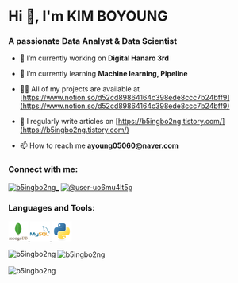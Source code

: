 <h1 align="left">Hi 👋, I'm KIM BOYOUNG</h1>
<h3 align="left">A passionate Data Analyst & Data Scientist</h3>


- 🔭 I’m currently working on **Digital Hanaro 3rd**

- 🌱 I’m currently learning **Machine learning, Pipeline**

- 👨‍💻 All of my projects are available at [https://www.notion.so/d52cd89864164c398ede8ccc7b24bff9](https://www.notion.so/d52cd89864164c398ede8ccc7b24bff9)

- 📝 I regularly write articles on [https://b5ingbo2ng.tistory.com/](https://b5ingbo2ng.tistory.com/)

- 📫 How to reach me **ayoung05060@naver.com**

<h3 align="left">Connect with me:</h3>
<p align="left">
<a href="https://instagram.com/b5ingbo2ng_" target="blank"><img align="center" src="https://raw.githubusercontent.com/rahuldkjain/github-profile-readme-generator/master/src/images/icons/Social/instagram.svg" alt="b5ingbo2ng_" height="30" width="40" /></a>
<a href="https://www.youtube.com/c/@user-uo6mu4lt5p" target="blank"><img align="center" src="https://raw.githubusercontent.com/rahuldkjain/github-profile-readme-generator/master/src/images/icons/Social/youtube.svg" alt="@user-uo6mu4lt5p" height="30" width="40" /></a>
</p>

<h3 align="left">Languages and Tools:</h3>
<p align="left"> <a href="https://www.mongodb.com/" target="_blank" rel="noreferrer"> <img src="https://raw.githubusercontent.com/devicons/devicon/master/icons/mongodb/mongodb-original-wordmark.svg" alt="mongodb" width="40" height="40"/> </a> <a href="https://www.mysql.com/" target="_blank" rel="noreferrer"> <img src="https://raw.githubusercontent.com/devicons/devicon/master/icons/mysql/mysql-original-wordmark.svg" alt="mysql" width="40" height="40"/> </a> <a href="https://www.python.org" target="_blank" rel="noreferrer"> <img src="https://raw.githubusercontent.com/devicons/devicon/master/icons/python/python-original.svg" alt="python" width="40" height="40"/> </a> </p>

<p><img align="left" src="https://github-readme-stats.vercel.app/api/top-langs?username=b5ingbo2ng&show_icons=true&locale=en&layout=compact" alt="b5ingbo2ng" /></p>

<p>&nbsp;<img align="center" src="https://github-readme-stats.vercel.app/api?username=b5ingbo2ng&show_icons=true&locale=en" alt="b5ingbo2ng" /></p>

<p><img align="center" src="https://github-readme-streak-stats.herokuapp.com/?user=b5ingbo2ng&" alt="b5ingbo2ng" /></p>
